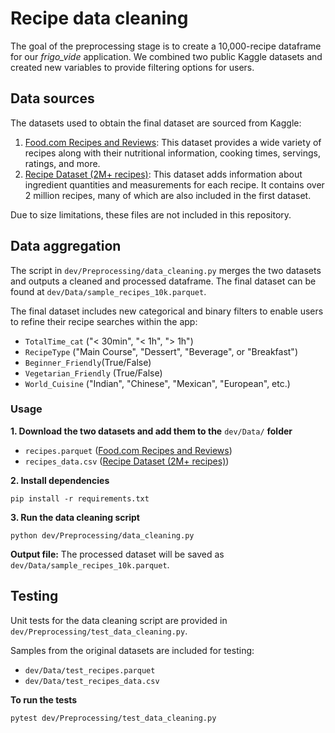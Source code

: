 # Recipe data cleaning

The goal of the preprocessing stage is to create a 10,000-recipe dataframe for our *frigo_vide* application. We combined two public Kaggle datasets and created new variables to provide filtering options for users. 

## Data sources 
The datasets used to obtain the final dataset are sourced from Kaggle:

1. [Food.com Recipes and Reviews](https://www.kaggle.com/datasets/irkaal/foodcom-recipes-and-reviews/data): This dataset provides a wide variety of recipes along with their nutritional information, cooking times, servings, ratings, and more.
2. [Recipe Dataset (2M+ recipes)](https://www.kaggle.com/datasets/wilmerarltstrmberg/recipe-dataset-over-2m/data): This dataset adds information about ingredient quantities and measurements for each recipe. It contains over 2 million recipes, many of which are also included in the first dataset.

Due to size limitations, these files are not included in this repository.

## Data aggregation
The script in `dev/Preprocessing/data_cleaning.py` merges the two datasets and outputs a cleaned and processed dataframe. The final dataset can be found at `dev/Data/sample_recipes_10k.parquet`. 

The final dataset includes new categorical and binary filters to enable users to refine their recipe searches within the app:
* `TotalTime_cat` ("< 30min", "< 1h", "> 1h")
* `RecipeType` ("Main Course", "Dessert", "Beverage", or "Breakfast")
* `Beginner_Friendly`(True/False)
* `Vegetarian_Friendly` (True/False)
* `World_Cuisine` ("Indian", "Chinese", "Mexican", "European", etc.)

### Usage

**1. Download the two datasets and add them to the** `dev/Data/` **folder**
- `recipes.parquet` ([Food.com Recipes and Reviews](https://www.kaggle.com/datasets/irkaal/foodcom-recipes-and-reviews/data))
- `recipes_data.csv` ([Recipe Dataset (2M+ recipes)](https://www.kaggle.com/datasets/wilmerarltstrmberg/recipe-dataset-over-2m/data))

**2. Install dependencies**

```
pip install -r requirements.txt
```

**3. Run the data cleaning script**

```
python dev/Preprocessing/data_cleaning.py
```

**Output file:**
The processed dataset will be saved as `dev/Data/sample_recipes_10k.parquet`.

## Testing

Unit tests for the data cleaning script are provided in `dev/Preprocessing/test_data_cleaning.py`.

Samples from the original datasets are included for testing:
- `dev/Data/test_recipes.parquet`
- `dev/Data/test_recipes_data.csv`

**To run the tests**
```
pytest dev/Preprocessing/test_data_cleaning.py
```

